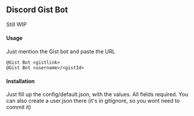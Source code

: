 ## Discord Gist Bot

Still WIP

#### Usage

Just mention the Gist bot and paste the URL

```
@Gist Bot <gistlink>
@Gist Bot <username>/<gistId>
```

#### Installation

Just fill up the config/default.json, with the values. All fields required.
You can also create a user.json there (it's in gitignore, so you wont need to commit it)